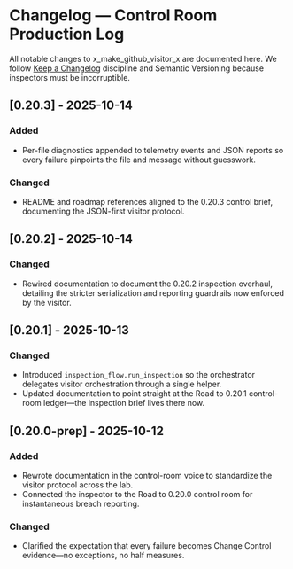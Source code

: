 # Changelog — Control Room Production Log

All notable changes to x_make_github_visitor_x are documented here. We follow [Keep a Changelog](https://keepachangelog.com/en/1.1.0/) discipline and Semantic Versioning because inspectors must be incorruptible.

## [0.20.3] - 2025-10-14
### Added
- Per-file diagnostics appended to telemetry events and JSON reports so every failure pinpoints the file and message without guesswork.

### Changed
- README and roadmap references aligned to the 0.20.3 control brief, documenting the JSON-first visitor protocol.

## [0.20.2] - 2025-10-14
### Changed
- Rewired documentation to document the 0.20.2 inspection overhaul, detailing the stricter serialization and reporting guardrails now enforced by the visitor.

## [0.20.1] - 2025-10-13
### Changed
- Introduced `inspection_flow.run_inspection` so the orchestrator delegates visitor orchestration through a single helper.
- Updated documentation to point straight at the Road to 0.20.1 control-room ledger—the inspection brief lives there now.

## [0.20.0-prep] - 2025-10-12
### Added
- Rewrote documentation in the control-room voice to standardize the visitor protocol across the lab.
- Connected the inspector to the Road to 0.20.0 control room for instantaneous breach reporting.

### Changed
- Clarified the expectation that every failure becomes Change Control evidence—no exceptions, no half measures.
